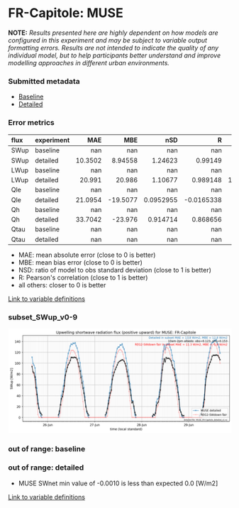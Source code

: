 # FR-Capitole: MUSE

**NOTE:** *Results presented here are highly dependent on how models are configured in this experiment and may be subject to variable output formatting errors. Results are not intended to indicate the quality of any individual model, but to help participants better understand and improve modelling approaches in different urban environments.*

### Submitted metadata

- [Baseline](MUSE_FR-Capitole_baseline_attrs.md)
- [Detailed](MUSE_FR-Capitole_detailed_attrs.md)

### Error metrics

| flux   | experiment   |      MAE |       MBE |         nSD |           R |      5th |     95th |     RMSE |      cRMSE |      AMBE |       1-nSD |          1-R |   nSkewness |   nKurtosis |    Overlap |
|:-------|:-------------|---------:|----------:|------------:|------------:|---------:|---------:|---------:|-----------:|----------:|------------:|-------------:|------------:|------------:|-----------:|
| SWup   | baseline     | nan      | nan       | nan         | nan         | nan      | nan      | nan      | nan        | nan       | nan         | nan          | nan         | nan         | nan        |
| SWup   | detailed     |  10.3502 |   8.94558 |   1.24623   |   0.99149   |   3.037  |  22.4437 |  13.1026 |   0.28608  |   8.94558 |   0.246231  |   0.00851049 |   0.173137  |   0.17335   |   0.202389 |
| LWup   | baseline     | nan      | nan       | nan         | nan         | nan      | nan      | nan      | nan        | nan       | nan         | nan          | nan         | nan         | nan        |
| LWup   | detailed     |  20.991  |  20.986   |   1.10677   |   0.989148  |  16.1837 |  34.799  |  23.2047 |   0.188205 |  20.986   |   0.106774  |   0.0108517  |   0.154612  |   1.39288   |   0.158578 |
| Qle    | baseline     | nan      | nan       | nan         | nan         | nan      | nan      | nan      | nan        | nan       | nan         | nan          | nan         | nan         | nan        |
| Qle    | detailed     |  21.0954 | -19.5077  |   0.0952955 |  -0.0165338 |   0.314  |  57.057  |  28.4999 |   1.0061   |  19.5077  |   0.904705  |   1.01653    |   2.74268   |   0.716484  |   0.531847 |
| Qh     | baseline     | nan      | nan       | nan         | nan         | nan      | nan      | nan      | nan        | nan       | nan         | nan          | nan         | nan         | nan        |
| Qh     | detailed     |  33.7042 | -23.976   |   0.914714  |   0.868656  |  18.643  |  37.115  |  47.4085 |   0.497551 |  23.976   |   0.0852856 |   0.131344   |   0.0149756 |   0.0469342 |   0.203155 |
| Qtau   | baseline     | nan      | nan       | nan         | nan         | nan      | nan      | nan      | nan        | nan       | nan         | nan          | nan         | nan         | nan        |
| Qtau   | detailed     | nan      | nan       | nan         | nan         | nan      | nan      | nan      | nan        | nan       | nan         | nan          | nan         | nan         | nan        |

 - MAE: mean absolute error (close to 0 is better)
 - MBE: mean bias error (close to 0 is better)
 - NSD: ratio of model to obs standard deviation (close to 1 is better)
 - R: Pearson's correlation (close to 1 is better)
 - all others: closer to 0 is better

[Link to variable definitions](../modelattrs/variable_definitions.md)

### <a name="subset_swup_v0-9"></a>subset_SWup_v0-9
[![MUSE_FR-Capitole_subset_SWup_v0-9.png](MUSE_FR-Capitole_subset_SWup_v0-9.png)](MUSE_FR-Capitole_subset_SWup_v0-9.png)

### out of range: baseline


### out of range: detailed

 - MUSE SWnet min value of -0.0010 is less than expected 0.0 [W/m2]


[Link to variable definitions](../modelattrs/variable_definitions.md)

